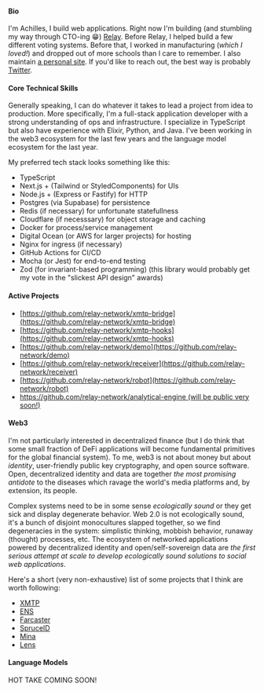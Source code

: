 #### Bio

I'm Achilles, I build web applications. Right now I'm building (and stumbling my way through CTO-ing 😁) [Relay](https://github.com/relay-network). Before Relay, I helped build a few different voting systems. Before that, I worked in manufacturing (_which I loved!_) and dropped out of more schools than I care to remember. I also maintain [a personal site](https://www.killthebuddha.pub). If you'd like to reach out, the best way is probably [Twitter](https://twitter.com/killthebuddha_).

#### Core Technical Skills

Generally speaking, I can do whatever it takes to lead a project from idea to production. More specifically, I'm a full-stack application developer with a strong understanding of ops and infrastructure. I specialize in TypeScript but also have experience with Elixir, Python, and Java. I've been working in the web3 ecosystem for the last few years and the language model ecosystem for the last year.

My preferred tech stack looks something like this:

- TypeScript
- Next.js + (Tailwind or StyledComponents) for UIs
- Node.js + (Express or Fastify) for HTTP
- Postgres (via Supabase) for persistence
- Redis (if necessary) for unfortunate statefullness
- Cloudflare (if necesssary) for object storage and caching
- Docker for process/service management
- Digital Ocean (or AWS for larger projects) for hosting
- Nginx for ingress (if necessary)
- GitHub Actions for CI/CD
- Mocha (or Jest) for end-to-end testing
- Zod (for invariant-based programming) (this library would probably get my vote in the "slickest API design" awards)

#### Active Projects

- [https://github.com/relay-network/xmtp-bridge](https://github.com/relay-network/xmtp-bridge)
- [https://github.com/relay-network/xmtp-hooks](https://github.com/relay-network/xmtp-hooks)
- [https://github.com/relay-network/demo](https://github.com/relay-network/demo)
- [https://github.com/relay-network/receiver](https://github.com/relay-network/receiver)
- [https://github.com/relay-network/robot](https://github.com/relay-network/robot)
- [https://github.com/relay-network/analytical-engine (will be public very soon!)](https://github.com/relay-network/analytical-engine)

#### Web3

I'm not particularly interested in decentralized finance (but I do think that some small fraction of DeFi applications will become fundamental primitives for the global financial system). To me, web3 is not about money but about _identity_, user-friendly public key cryptography, and open source software. Open, decentralized identity and data are together _the most promising antidote_ to the diseases which ravage the world's media platforms and, by extension, its people.

Complex systems need to be in some sense _ecologically sound_ or they get sick and display degenerate behavior. Web 2.0 is not ecologically sound, it's a bunch of disjoint monocultures slapped together, so we find degeneracies in the system: simplistic thinking, mobbish behavior, runaway (thought) processes, etc. The ecosystem of networked applications powered by decentralized identity and open/self-sovereign data are _the first serious attempt at scale to develop ecologically sound solutions to social web applications_.

Here's a short (very non-exhaustive) list of some projects that I think are worth following:

- [XMTP](https://xmtp.org)
- [ENS](https://ens.domains)
- [Farcaster](https://www.farcaster.xyz)
- [SpruceID](https://www.spruceid.com)
- [Mina](https://minaprotocol.com/about)
- [Lens](https://www.lens.xyz)

#### Language Models

HOT TAKE COMING SOON!

